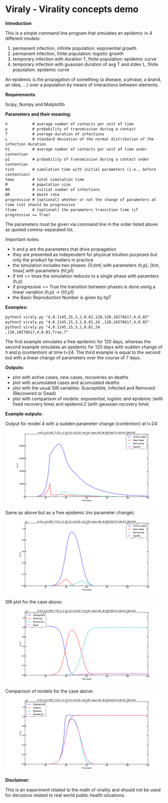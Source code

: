 # Viraly - Virality concepts demo

**Introduction**

This is a simple command line program that simulates an epidemic in 4 different models:

1. permanent infection, infinite population: exponential growth
2. permanent infection, finite population: logistic growth
3. temporary infection with duration T, finite population: epidemic curve
4. temporary infection with guassian duration of avg T and stdev L, finite population: epidemic curve

An epidemic is the propagation of something (a disease, a phrase, a brand, an idea, ...) over a population by means of interactions between elements.

**Requirements**

Scipy, Numpy and Matplotlib

**Parameters and their meaning:**
```
h           # average number of contacts per unit of time
p           # probability of transmission during a contact
T           # average duration of infections
L           # standard deviation of the normal distribution of the infection duration
h1          # average number of contacts per unit of time under contention
p1          # probability of transmission during a contact under contention
tint        # simulation time with initial parameters (i.e., before contention)
tmax        # total simulation time
M           # population size
N0          # initial number of infections
DR          # death rate
progressive # [optional] whether or not the change of parameters at time tint should be progressive
ttime       # [optional] the parameters transition time (if progressive == True)
```
The parameters must be given via command line in the order listed above as quoted comma-separated list.

Important notes:
* h and p are the parameters that drive propagation
* they  are presented as independent for physical intuition purposes but only the product hp matters in practice
* the simulation includes two phases:  \[0,tint\[ with parameters (h,p), \[tint, tmax\[  with parameters (h1,p1)
* if tint == tmax the simulation reduces to a single phase with paramters (h,p)
* if progressive == True the transition between phases is done using a linear variation (h,p) -> (h1,p1)
* the Basic Reproduction Number is given by hpT

**Examples:**
```
python3 viraly.py "4,0.1145,15,3,2,0.02,120,120,10276617,4,0.03"
python3 viraly.py "4,0.1145,15,3,2,0.02,24 ,120,10276617,4,0.03"
python3 viraly.py "4,0.1145,15,3,2,0.02,24 ,120,10276617,4,0.03,True,7"
```

The first example simulates a free epidemic for 120 days, whereas the second example simulates an epidemic for 120 days with sudden change of h and p (contention) at time t=24. The third example is equal to the second but with a linear change of parameters over the course of 7 days.

**Outputs:**

* plot with active cases, new cases, recoveries an deaths
* plot with acumulated cases and acumulated deaths
* plot with the usual SIR variables: Susceptible, Infected and Removed (Recovered or Dead)
* plot with comparison of models: exponential, logistic and epidemic (with fixed recovery time) and epidemic2 (with gaussian recovery time)

**Example outputs:**

Output for model 4 with a sudden parameter change (contention) at t=24:
![Output for model4 with a parameter change shock at t=24](https://github.com/ghomem/viraly/blob/master/images/example_t24_shock.png)

Same as above but as a free epidemic (no parameter change):
![Same as above but as a free epidemic (no parameter change)](https://github.com/ghomem/viraly/blob/master/images/example_no_shock.png)

SIR plot for the case above:
![SIR plot](https://github.com/ghomem/viraly/blob/master/images/example_no_shock_SIR.png)

Comparison of models for the case above:
![Comparison](https://github.com/ghomem/viraly/blob/master/images/example_no_shock_comp.png)

**Disclaimer:**

This is an experiment related to the math of virality and should not be used for decisions related to real world public health situations.
